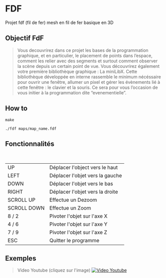 # FDF
Projet fdf (fil de fer) mesh en fil de fer basique en 3D

## Objectif FdF

> Vous decouvrirez dans ce projet les bases de la programmation graphique, et en particulier,
le placement de points dans l’espace, comment les relier avec des segments et
surtout comment observer la scène depuis un certain point de vue.
Vous découvrirez également votre première bibliothèque graphique : La miniLibX.
Cette bibliothèque développée en interne rassemble le minimum nécéssaire pour ouvrir une
fenêtre, allumer un pixel et gérer les évènements lié à cette fenêtre : le clavier et la souris.
Ce sera pour vous l’occasion de vous initier à la programmation dite “evenementielle”.

## How to

```
make
```

```
./fdf maps/map_name.fdf
```

## Fonctionnalités

 <table>
   <tr>
       <td>UP</td>
       <td>Déplacer l'object vers le haut</td>
   </tr>
   <tr>
       <td>LEFT</td>
       <td>Déplacer l'objet vers la gauche</td>
   </tr>
   <tr>
       <td>DOWN</td>
       <td>Déplacer l'objet vers le bas</td>
   </tr>
   <tr>
       <td>RIGHT</td>
       <td>Déplacer l'objet vers la droite</td>
   </tr>
   <tr>
       <td>SCROLL UP</td>
       <td>Effectue un Dezoom</td>
   </tr>
   <tr>
       <td>SCROLL DOWN</td>
       <td>Effectue un Zoom</td>
   </tr>
   <tr>
       <td>8 / 2</td>
       <td>Pivoter l'objet sur l'axe X</td>
   </tr>
   <tr>
       <td>4 / 6</td>
       <td>Pivoter l'objet sur l'axe Y</td>
   </tr>
   <tr>
       <td>7 / 9</td>
       <td>Pivoter l'objet sur l'axe Z</td>
   </tr>
   <tr>
       <td>ESC</td>
       <td>Quitter le programme</td>
   </tr>
</table>

## Exemples
>Video Youtube (cliquez sur l'image)
[![Video Youtube](https://pasteboard.co/images/HJbeSEu.png/load)](https://www.youtube.com/watch?v=PTdI2k4GWFY)
